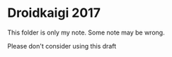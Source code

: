 # Droidkaigi 2017

This folder is only my note. Some note may be wrong.

Please don't consider using this draft
